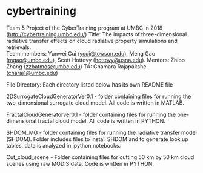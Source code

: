 # cybertraining
Team 5 Project of the CyberTraining program at UMBC in 2018 (http://cybertraining.umbc.edu/)
Title: The impacts of three-dimensional radiative transfer effects on cloud radiative property simulations 
and retrievals.  
Team members: Yunwei Cui (ycui@towson.edu), Meng Gao (mgao@umbc.edu), Scott Hottovy (hottovy@usna.edu).
Mentors: Zhibo Zhang (zzbatmos@umbc.edu)
TA: Chamara Rajapakshe (charaj1@umbc.edu)

File Directory: Each directory listed below has its own README file

2DSurrogateCloudGeneratorVer0.1 - folder containing files for running the two-dimensional surrogate 
				  cloud model. All code is written in MATLAB. 

FractalCloudGeneratorver0.1     - folder containing files for running the one-dimensional fractal cloud
                                  model. All code is written in PYTHON. 

SHDOM_MG			- folder containing files for running the radiative transfer model (SHDOM).
				  Folder includes files to install SHDOM and to generate look up tables. 
				  data is analyzed in ipython notebooks. 

Cut_cloud_scene			- Folder containing files for cutting 50 km by 50 km cloud scenes using 
				  raw MODIS data. Code is written in PYTHON. 

